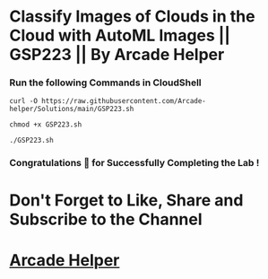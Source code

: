 # Classify Images of Clouds in the Cloud with AutoML Images || GSP223 || By Arcade Helper

### Run the following Commands in CloudShell
 
```
curl -O https://raw.githubusercontent.com/Arcade-helper/Solutions/main/GSP223.sh

chmod +x GSP223.sh

./GSP223.sh
```

### Congratulations 🎉 for Successfully Completing the Lab !


# Don't Forget to Like, Share and Subscribe to the Channel

# [Arcade Helper](https://www.youtube.com/@ArcadeHelper1418)
